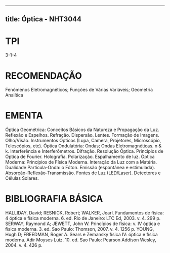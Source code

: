 
---
title: Óptica - NHT3044 
---

# TPI

3-1-4

# RECOMENDAÇÃO

Fenômenos Eletromagnéticos; Funções de Várias Variáveis; Geometria Analítica

# EMENTA

Óptica Geométrica: Conceitos Básicos da Natureza e Propagação da Luz. Reflexão e Espelhos. Refração. Dispersão. Lentes. Formação de Imagens. Olho/Visão. Instrumentos Ópticos (Lupa, Camera, Projetores, Microscópio, Telescópios, etc). Óptica Ondulatória: Ondas; Ondas Eletromagnéticas. n & k. Interferência e Interferômetros. Difração. Resolução Óptica. Princípios de Óptica de Fourier. Holografia. Polarização. Espalhamento de luz. Óptica Moderna: Princípios de Física Moderna. Interação da Luz com a Matéria. Dualidade Partícula-Onda: o Fóton. Emissão (espontânea e estimulada). Absorção-Reflexão-Transmissão. Fontes de Luz (LED/Laser). Detectores e Células Solares.

# BIBLIOGRAFIA BÁSICA

HALLIDAY, David; RESNICK, Robert; WALKER, Jearl. Fundamentos de física: 4 óptica e física moderna. 6. ed. Rio de Janeiro: LTC Ed, 2003. v. 4. 299 p.
SERWAY, Raymond A; JEWETT, John W. Princípios de física: v. IV óptica e física moderna. 3. ed. Sao Paulo: Thomson, 2007. v. 4. 1256 p.
YOUNG, Hugh D; FREEDMAN, Roger A. Sears e Zemansky física IV: óptica e física moderna. Adir Moyses Luiz. 10. ed. Sao Paulo: Pearson Addison Wesley, 2004. v. 4. 426 p.
        